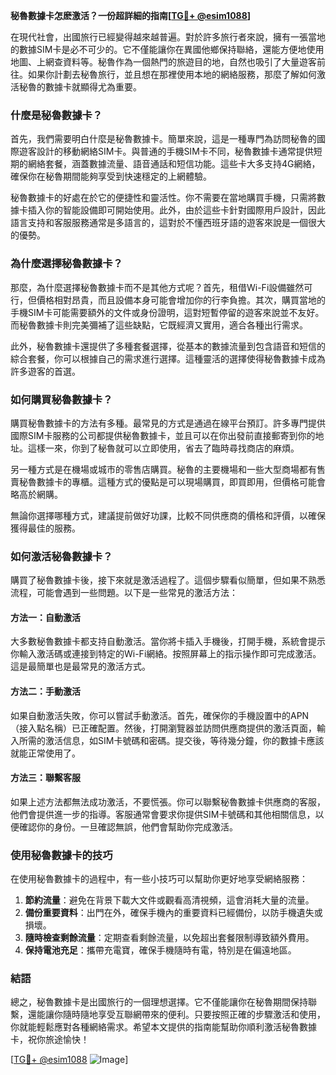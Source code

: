 **秘魯數據卡怎麽激活？一份超詳細的指南[[TG💪+ @esim1088](https://t.me/s/esim1088)]**

在現代社會，出國旅行已經變得越來越普遍。對於許多旅行者來說，擁有一張當地的數據SIM卡是必不可少的。它不僅能讓你在異國他鄉保持聯絡，還能方便地使用地圖、上網查資料等。秘魯作為一個熱門的旅遊目的地，自然也吸引了大量遊客前往。如果你計劃去秘魯旅行，並且想在那裡使用本地的網絡服務，那麼了解如何激活秘魯的數據卡就顯得尤為重要。

### 什麼是秘魯數據卡？

首先，我們需要明白什麼是秘魯數據卡。簡單來說，這是一種專門為訪問秘魯的國際遊客設計的移動網絡SIM卡。與普通的手機SIM卡不同，秘魯數據卡通常提供短期的網絡套餐，涵蓋數據流量、語音通話和短信功能。這些卡大多支持4G網絡，確保你在秘魯期間能夠享受到快速穩定的上網體驗。

秘魯數據卡的好處在於它的便捷性和靈活性。你不需要在當地購買手機，只需將數據卡插入你的智能設備即可開始使用。此外，由於這些卡針對國際用戶設計，因此語言支持和客服服務通常是多語言的，這對於不懂西班牙語的遊客來說是一個很大的優勢。

### 為什麼選擇秘魯數據卡？

那麼，為什麼選擇秘魯數據卡而不是其他方式呢？首先，租借Wi-Fi設備雖然可行，但價格相對昂貴，而且設備本身可能會增加你的行李負擔。其次，購買當地的手機SIM卡可能需要額外的文件或身份證明，這對短暫停留的遊客來說並不友好。而秘魯數據卡則完美彌補了這些缺點，它既經濟又實用，適合各種出行需求。

此外，秘魯數據卡還提供了多種套餐選擇，從基本的數據流量到包含語音和短信的綜合套餐，你可以根據自己的需求進行選擇。這種靈活的選擇使得秘魯數據卡成為許多遊客的首選。

### 如何購買秘魯數據卡？

購買秘魯數據卡的方法有多種。最常見的方式是通過在線平台預訂。許多專門提供國際SIM卡服務的公司都提供秘魯數據卡，並且可以在你出發前直接郵寄到你的地址。這樣一來，你到了秘魯就可以立即使用，省去了臨時尋找商店的麻煩。

另一種方式是在機場或城市的零售店購買。秘魯的主要機場和一些大型商場都有售賣秘魯數據卡的專櫃。這種方式的優點是可以現場購買，即買即用，但價格可能會略高於網購。

無論你選擇哪種方式，建議提前做好功課，比較不同供應商的價格和評價，以確保獲得最佳的服務。

### 如何激活秘魯數據卡？

購買了秘魯數據卡後，接下來就是激活過程了。這個步驟看似簡單，但如果不熟悉流程，可能會遇到一些問題。以下是一些常見的激活方法：

#### 方法一：自動激活

大多數秘魯數據卡都支持自動激活。當你將卡插入手機後，打開手機，系統會提示你輸入激活碼或連接到特定的Wi-Fi網絡。按照屏幕上的指示操作即可完成激活。這是最簡單也是最常見的激活方式。

#### 方法二：手動激活

如果自動激活失敗，你可以嘗試手動激活。首先，確保你的手機設置中的APN（接入點名稱）已正確配置。然後，打開瀏覽器並訪問供應商提供的激活頁面，輸入所需的激活信息，如SIM卡號碼和密碼。提交後，等待幾分鐘，你的數據卡應該就能正常使用了。

#### 方法三：聯繫客服

如果上述方法都無法成功激活，不要慌張。你可以聯繫秘魯數據卡供應商的客服，他們會提供進一步的指導。客服通常會要求你提供SIM卡號碼和其他相關信息，以便確認你的身份。一旦確認無誤，他們會幫助你完成激活。

### 使用秘魯數據卡的技巧

在使用秘魯數據卡的過程中，有一些小技巧可以幫助你更好地享受網絡服務：

1. **節約流量**：避免在背景下載大文件或觀看高清視頻，這會消耗大量的流量。
2. **備份重要資料**：出門在外，確保手機內的重要資料已經備份，以防手機遺失或損壞。
3. **隨時檢查剩餘流量**：定期查看剩餘流量，以免超出套餐限制導致額外費用。
4. **保持電池充足**：攜帶充電寶，確保手機隨時有電，特別是在偏遠地區。

### 結語

總之，秘魯數據卡是出國旅行的一個理想選擇。它不僅能讓你在秘魯期間保持聯繫，還能讓你隨時隨地享受互聯網帶來的便利。只要按照正確的步驟激活和使用，你就能輕鬆應對各種網絡需求。希望本文提供的指南能幫助你順利激活秘魯數據卡，祝你旅途愉快！

[[TG💪+ @esim1088](https://t.me/s/esim1088) ![Image](https://i.postimg.cc/4NQfJmqS/Snipaste-2025-05-13-00-14-12.png)]